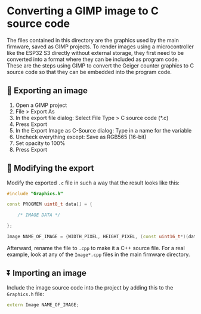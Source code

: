# Converting a GIMP image to C source code

The files contained in this directory are the graphics used by the main firmware, saved as GIMP projects. To render images using a microcontroller like the ESP32 S3 directly without external storage, they first need to be converted into a format where they can be included as program code. These are the steps using GIMP to convert the Geiger counter graphics to C source code so that they can be embedded into the program code.

## 🛫 Exporting an image

1. Open a GIMP project
2. File > Export As
3. In the export file dialog: Select File Type > C source code (*.c)
4. Press Export
5. In the Export Image as C-Source dialog: Type in a name for the variable
6. Uncheck everything except: Save as RGB565 (16-bit)
7. Set opacity to 100%
8. Press Export

## 📝 Modifying the export

Modify the exported `.c` file in such a way that the result looks like this:

```c++
#include "Graphics.h"

const PROGMEM uint8_t data[] = {

    /* IMAGE DATA */

};

Image NAME_OF_IMAGE = {WIDTH_PIXEL, HEIGHT_PIXEL, (const uint16_t*)(data)};
```

Afterward, rename the file to `.cpp` to make it a C++ source file. For a real example, look at any of the `Image*.cpp` files in the main firmware directory.

## ⏬ Importing an image

Include the image source code into the project by adding this to the `Graphics.h` file:

```c++
extern Image NAME_OF_IMAGE;
```